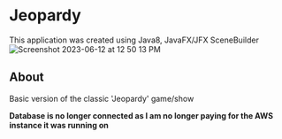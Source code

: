 # Jeopardy
This application was created using Java8, JavaFX/JFX SceneBuilder
![Screenshot 2023-06-12 at 12 50 13 PM](https://github.com/michaeldillahunty/Jeopardy/assets/70288616/ba2b69ac-ad1a-4202-a735-66167dcdfc10)

## About
Basic version of the classic 'Jeopardy' game/show

**Database is no longer connected as I am no longer paying for the AWS instance it was running on**
